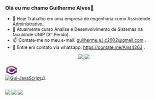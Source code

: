 ### Olá eu me chamo Guilherme Alves👋

- 🔭 Hoje Trabalho em uma empresa de engenharia como Assistende Administrativo.
- 🌱 Atualmente curso Analise e Desenvolvimento de Sistemas na faculdade UNIP (3° Perído).
- 📫 Contate-me no meu e-mail: guilherme.a.j.c2002@gmail.com .
- 📱 Entre em contato via whatsapp: https://contate.me/Alvs4263 .


<div align="center">
  <a href="https://www.linkedin.com/in/guilherme-alves-de-jesus-costa-999092236/">
  <img height="140em" src="https://github-readme-stats.vercel.app/api?username=Alvs4263&show_icons=true&theme=tokyonight&include_all_commits=true&count_private=true"/>
  <img height="130em" src="https://github-readme-stats.vercel.app/api/top-langs/?username=Alvs4263&layout=compact&langs_count=7&theme=tokyonight"/>
</div>
  <div style="display: inline_block"><br>
  <img align="center" alt="Gui-Csharp" height="30" width="40" src="https://raw.githubusercontent.com/devicons/devicon/master/icons/csharp/csharp-original.svg">
    </div>
  <img align="center" alt="Gui-JavaScript" height="30" width="20" src="https://img1.gratispng.com/20180716/ohk/kisspng-node-js-javascript-react-logo-express-js-javascript-logo-5b4ca5c6a88d27.2128590215317498306904.jpg">
    </div> /r
  
  ##
  
  </div>
 	<a href="https://www.twitch.tv/alvsofcial" target="_blank"><img src="https://img.shields.io/badge/Twitch-9146FF?style=for-the-badge&logo=twitch&logoColor=white" target="_blank"></a>
  <a href = "mailto:guigui.a.j@gmail.com"><img src="https://img.shields.io/badge/-Gmail-%23333?style=for-the-badge&logo=gmail&logoColor=white" target="_blank"></a>
  <a href="https://www.linkedin.com/in/guilherme-alves-de-jesus-costa-999092236/" target="_blank"><img src="https://img.shields.io/badge/-LinkedIn-%230077B5?style=for-the-badge&logo=linkedin&logoColor=white" target="_blank"></a> 

  </div>
